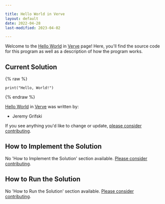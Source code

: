 ```yaml
---

title: Hello World in Verve
layout: default
date: 2022-04-28
last-modified: 2023-04-02

---
```


Welcome to the [Hello World](https://sampleprograms.io/projects/hello-world) in [Verve](https://sampleprograms.io/languages/verve) page! Here, you'll find the source code for this program as well as a description of how the program works.

## Current Solution

{% raw %}

```verve
print("Hello, World!")
```

{% endraw %}

[Hello World](https://sampleprograms.io/projects/hello-world) in [Verve](https://sampleprograms.io/languages/verve) was written by:

- Jeremy Grifski

If you see anything you'd like to change or update, [please consider contributing](https://github.com/TheRenegadeCoder/sample-programs).

## How to Implement the Solution

No 'How to Implement the Solution' section available. [Please consider contributing](https://github.com/TheRenegadeCoder/sample-programs-website).

## How to Run the Solution

No 'How to Run the Solution' section available. [Please consider contributing](https://github.com/TheRenegadeCoder/sample-programs-website).